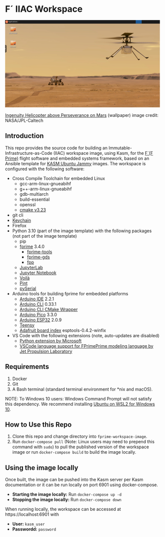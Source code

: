 # F´ IIAC Workspace

![](./screenshot-of-fprime-workspace-image-with-ingenuity-above-perseverance-on-mars-wallpaper.png)

[Ingenuity Helicopter above Perseverance on Mars](https://photojournal.jpl.nasa.gov/catalog/PIA24127) (wallpaper) image credit: NASA/JPL-Caltech

## Introduction

This repo provides the source code for building an Immutable-Infrastructure-as-Code (IIAC) workspace image, using Kasm, for the [F´(F Prime)](https://github.com/nasa/fprime) flight software and embedded systems framework, based on an Ansible template for [KASM Ubuntu Jammy](https://hub.docker.com/r/kasmweb/core-ubuntu-jammy) images.  The workspace is configured with the following software:

- Cross Compile Toolchain for embedded Linux
  - gcc-arm-linux-gnueabihf
  - g++-arm-linux-gnueabihf
  - gdb-multiarch
  - build-essential
  - openssl
  - [cmake v3.23](http://www.cmake.org/files/v3.23)
- git cli
- [Keychain](https://www.funtoo.org/Keychain)
- Firefox
- Python 3.10 (part of the image template) with the following packages (not part of the image template)
    - pip
    - [fprime](https://github.com/nasa/fprime) 3.4.0
        - [fprime-tools](https://github.com/fprime-community/fprime-tools)
        - [fprime-gds](https://github.com/fprime-community/fprime-gds)
        - [fpp](https://github.com/fprime-community/fpp)
    - [JupyterLab](https://jupyter.org/)
    - [Jupyter Notebook](https://jupyter.org/)
    - [Voilà](https://voila.readthedocs.io/en/stable/index.html)
    - [Pint](https://pint.readthedocs.io/en/stable/)
    - [pySerial](https://github.com/pyserial/pyserial)
- Arduino tools for building fprime for embedded platforms
    - [Arduino IDE](https://github.com/arduino/arduino-ide) 2.2.1
    - [Arduino CLI](https://github.com/arduino/arduino-cli) 0.33.1
    - [Arduino CLI CMake Wrapper](https://github.com/SterlingPeet/arduino-cli-cmake-wrapper)
    - [Arduino Pico](https://github.com/earlephilhower/arduino-pico) 3.3.0
    - [Arduino ESP32](https://github.com/espressif/arduino-esp32) 2.0.9
    - [Teensy](https://www.pjrc.com/teensy/td_download.html)
    - [Adafruit board index](https://github.com/adafruit/arduino-board-index) esptools-0.4.2-winfix
- VS Code with the following extensions (note, auto-updates are disabled)
    - [Python extension by Microsoft](https://marketplace.visualstudio.com/items?itemName=ms-python.python)
    - [VSCode language support for FPrimePrime modeling language by Jet Propulsion Laboratory](https://marketplace.visualstudio.com/items?itemName=jet-propulsion-laboratory.fpp)

## Requirements

1. Docker
2. Git
3. A Bash terminal (standard terminal environment for *nix and macOS).

NOTE: To Windows 10 users: Windows Command Prompt will not satisfy this dependency. We recommend installing [Ubuntu on WSL2 for Windows 10](https://ubuntu.com/tutorials/install-ubuntu-on-wsl2-on-windows-10).

## How to Use this Repo

1. Clone this repo and change directory into `fprime-workspace-image`.
1. Run `docker-compose pull` (Note: Linux users may need to prepend this command with `sudo`) to pull the published version of the workspace image or run `docker-compose build` to build the image locally.

## Using the image locally

Once built, the image can be pushed into the Kasm server per Kasm documentation or it can be run locally on port 6901 using docker-compose.

- **Starting the image locally:** Run `docker-compose up -d`
- **Stopping the image locally:** Run `docker-compose down`

When running locally, the workspace can be accessed at https://localhost:6901 with
- **User:** `kasm_user`
- **Passwordd:** `password`
